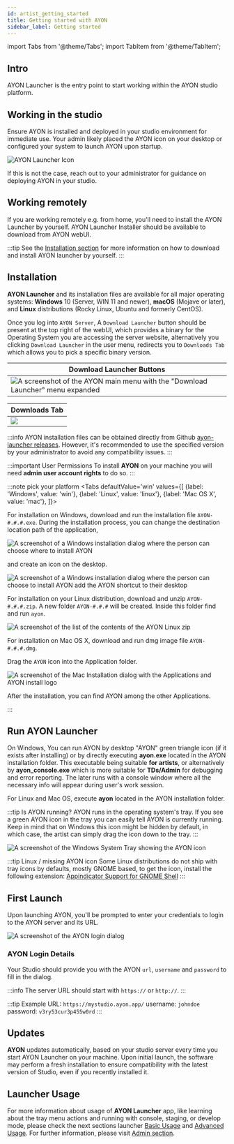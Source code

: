 ```yaml
---
id: artist_getting_started
title: Getting started with AYON
sidebar_label: Getting started
---
```


import Tabs from '@theme/Tabs';
import TabItem from '@theme/TabItem';

## Intro
AYON Launcher is the entry point to start working within the AYON studio platform.

## Working in the studio

Ensure AYON is installed and deployed in your studio environment for immediate use. Your admin likely placed the AYON icon on your desktop or configured your system to launch AYON upon startup.

![AYON Launcher Icon](assets/ayon_launcher_icon.png)

If this is not the case, reach out to your administrator for guidance on deploying AYON in your studio.

## Working remotely

If you are working remotely e.g. from home, you'll need to install the AYON Launcher by yourself. AYON Launcher Installer should be available to download from AYON webUI.

:::tip
See the [Installation section](#installation) for more information on how to download and install AYON launcher by yourself.
:::

## Installation

**AYON Launcher** and its installation files are available for all major operating systems: **Windows** 10 (Server, WIN 11 and newer), **macOS** (Mojave or later), and **Linux** distributions (Rocky Linux, Ubuntu and formerly CentOS).

Once you log into `AYON Server`, A `Download Launcher` button should be present at the top right of the webUI, which provides a binary for the Operating System you are accessing the server website, alternatively you clicking `Download Launcher` in the user menu, redirects you to `Downloads Tab` which allows you to pick a specific binary version.

| Download Launcher Buttons|
|--|
| ![A screenshot of the AYON main menu with the "Download Launcher" menu expanded](assets/ayon_download_installer.png) |

| Downloads Tab |
|--|
| ![](assets/launcher/artist/launchers_download_tab.png) |

:::info
AYON installation files can be obtained directly from Github [ayon-launcher releases](https://github.com/ynput/ayon-launcher/releases).
However, it's recommended to use the specified version by your administrator to avoid any compatibility issues.
:::

:::important User Permissions
To install **AYON** on your machine you will need **admin user account rights** to do so.
:::

:::note pick your platform
<Tabs
    defaultValue='win'
    values={[
        {label: 'Windows', value: 'win'},
        {label: 'Linux', value: 'linux'},
        {label: 'Mac OS X', value: 'mac'},
    ]}>

<TabItem value='win'>

For installation on Windows, download and run the installation file `AYON-#.#.#.exe`.
During the installation process, you can change the destination location path of the application,

![A screenshot of a Windows installation dialog where the person can choose where to install AYON](assets/ayon_install_windows_01.png)

and create an icon on the desktop.

![A screenshot of a Windows installation dialog where the person can choose to install AYON add the AYON shortcut to their desktop](assets/ayon_install_windows_02.png)

</TabItem>

<TabItem value='linux'>

For installation on your Linux distribution, download and unzip `AYON-#.#.#.zip`. A new folder `AYON-#.#.#` will be created.
Inside this folder find and run `ayon`.

![A screenshot of the list of the contents of the AYON Linux zip](assets/ayon_install_linux.png)

</TabItem>

<TabItem value='mac'>

For installation on Mac OS X, download and run dmg image file `AYON-#.#.#.dmg`.

Drag the `AYON` icon into the Application folder.

![A screenshot of the Mac Installation dialog with the Applications and AYON install logo](assets/ayon_install_macos.png)

After the installation, you can find AYON among the other Applications.

</TabItem>
</Tabs>
:::


## Run AYON Launcher

On Windows, You can run AYON by desktop "AYON" green triangle icon (if it exists after installing) or by directly executing **ayon.exe** located in the AYON installation folder. This executable being suitable **for artists**, or alternatively by **ayon_console.exe** which is more suitable for **TDs/Admin** for debugging and error reporting. The later runs with a console window where all the necessary info will appear during user's work session.

For Linux and Mac OS, execute **ayon** located in the AYON installation folder.

:::tip Is AYON running?
AYON runs in the operating system's tray. If you see a green AYON icon in the tray you can easily tell AYON is currently running. Keep in mind that on Windows this icon might be hidden by default, in which case, the artist can simply drag the icon down to the tray.
:::

![A screenshot of the Windows System Tray showing the AYON icon](assets/artist_systray.png)

:::tip Linux / missing AYON icon
Some Linux distributions do not ship with tray icons by defaults, mostly GNOME based, to get the icon, install the following extension: [Appindicator Support for GNOME Shell](https://extensions.gnome.org/extension/615/appindicator-support/)
:::

## First Launch

Upon launching AYON, you'll be prompted to enter your credentials to login to the AYON server and its URL.

![A screenshot of the AYON login dialog](assets/launcher/artist/login_window.png)

### AYON Login Details

Your Studio should provide you with the AYON `url`, `username` and `password` to fill in the dialog.

:::info
The server URL should start with `https://` or `http://`.
:::

:::tip Example
URL: `https://mystudio.ayon.app/`
username: `johndoe`
password: `v3ry53cur3p455w0rd`
:::


## Updates

**AYON** updates automatically, based on your studio server every time you start AYON Launcher on your machine. Upon initial launch, the software may perform a fresh installation to ensure compatibility with the latest version of Studio, even if you recently installed it.

## Launcher Usage

For more information about usage of **AYON Launcher** app, like learning about the tray menu actions and running with console, staging, or develop mode, please check the next sections launcher [Basic Usage](ayon_launcher_artist_basic.md) and [Advanced Usage](ayon_launcher_artist_advanced.md).
For further information, please visit [Admin section](ayon_launcher_admin.md).
